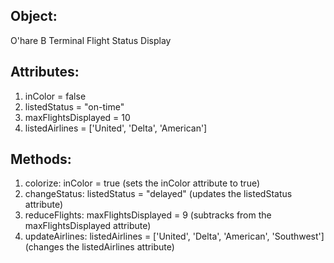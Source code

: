 ## Object:
O'hare B Terminal Flight Status Display

## Attributes:
1. inColor = false
2. listedStatus = "on-time"
3. maxFlightsDisplayed = 10
4. listedAirlines = ['United', 'Delta', 'American']

## Methods:
1. colorize: inColor = true (sets the inColor attribute to true)
2. changeStatus: listedStatus = "delayed" (updates the listedStatus attribute)
3. reduceFlights: maxFlightsDisplayed = 9 (subtracks from the maxFlightsDisplayed attribute)
4. updateAirlines: listedAirlines = ['United', 'Delta', 'American', 'Southwest'] (changes the listedAirlines attribute)
